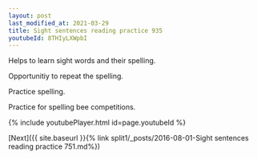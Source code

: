 ```yaml
---
layout: post
last_modified_at: 2021-03-29
title: Sight sentences reading practice 935
youtubeId: 8THIyLXWpbI
---
```

 
 
Helps to learn sight words and their spelling.

Opportunitiy to repeat the spelling. 

Practice spelling. 
 
Practice for spelling bee competitions. 
 
{% include youtubePlayer.html id=page.youtubeId %}
 
 

[Next]({{ site.baseurl }}{% link  split1/_posts/2016-08-01-Sight sentences reading practice 751.md%})
 
